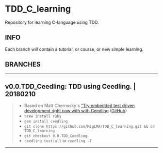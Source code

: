 # TDD_C_learning
Repository for learning C-language using TDD.

## INFO
Each branch will contain a tutorial, or course, or new simple learning.

## BRANCHES

---
v0.0.TDD_Ceedling: TDD using Ceedling. | 20180210 
---
> * Based on Matt Chernosky´s ["Try embedded test driven development right now with with Ceedling](http://www.electronvector.com/blog/try-embedded-test-driven-development-right-now-with-ceedling "Matt Chernosky's Test-First Embedded Software using Ceedling") ([GitHub](https://github.com/ElectronVector/try-tdd-with-ceedling "try-tdd-with-ceedling"))
> * ```brew install ruby```
> * ```gem install ceedling```
> * ```git clone https://github.com/MigLMA/TDD_C_learning.git && cd TDD_C_learning```
> * ```git checkout 0.0.TDD_Ceedling```.
> * ```ceedling test:all``` or ```ceedling -T```
***
